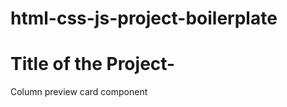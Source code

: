 # html-css-js-project-boilerplate

Title of the Project-
=========================================================================================================================================================================
Column preview card component
